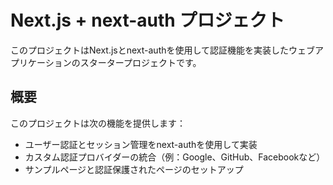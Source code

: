 # Next.js + next-auth プロジェクト

このプロジェクトはNext.jsとnext-authを使用して認証機能を実装したウェブアプリケーションのスタータープロジェクトです。

## 概要

このプロジェクトは次の機能を提供します：

- ユーザー認証とセッション管理をnext-authを使用して実装
- カスタム認証プロバイダーの統合（例：Google、GitHub、Facebookなど）
- サンプルページと認証保護されたページのセットアップ

